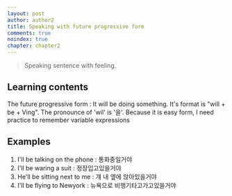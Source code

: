 ```yaml
---
layout: post
author: author2
title: Speaking with future progressive form
comments: true
noindex: true
chapter: chapter2
---
```

>Speaking sentence with feeling.

## Learning contents
The future progressive form : It will be doing something.
It's format is "will + be + Ving".
The pronounce of 'wil' is '을'.
Because it is easy form, I need practice to remember variable expressions

## Examples
1. I'll be talking on the phone 
: 통화중일거야
2. I'll be waring a suit 
: 정장입고있을거야
3. He'll be sitting next to me 
: 걔 내 옆에 앉아있을거야
4. I'll be flying to Newyork 
: 뉴욕으로 비행기타고가고있을거야
